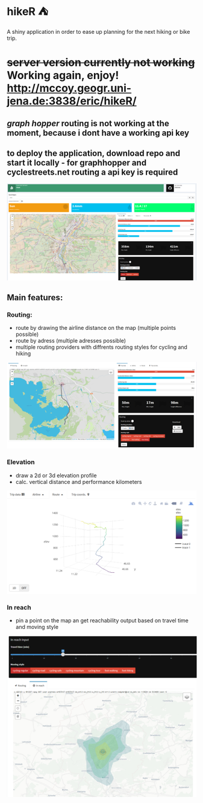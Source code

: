 # hikeR :tent:
A shiny application in order to ease up planning for the next hiking or bike trip.

# ~~server version currently not working~~ Working again, enjoy! http://mccoy.geogr.uni-jena.de:3838/eric/hikeR/

## *graph hopper* routing is not working at the moment, because i dont have a working api key
## to deploy the application, download repo and start it locally - for graphhopper and cyclestreets.net routing a api key is required

![App deck](./shiny_data/figures/screen1.png)

## Main features:

### Routing:
- route by drawing the airline distance on the map (multiple points possible)
- route by adress (multiple adresses possible)
- multiple routing providers with diffrents routing styles for cycling and hiking

![App deck](./shiny_data/figures/routing.PNG)

### Elevation
- draw a 2d or 3d elevation profile
- calc. vertical distance and performance kilometers

![3D_plot](./shiny_data/figures/screen2.png)

### In reach
- pin a point on the map an get reachability output based on travel time and moving style

![App deck](./shiny_data/figures/in_reach.PNG)
